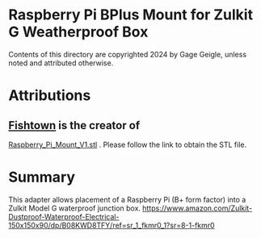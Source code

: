 # Raspberry Pi BPlus Mount for Zulkit G Weatherproof Box
Contents of this directory are copyrighted 2024 by Gage Geigle, unless noted 
and attributed otherwise.

# Attributions
## [Fishtown](https://www.printables.com/@Fishtown_327933) is the creator of 
[Raspberry_Pi_Mount_V1.stl](https://www.printables.com/model/253933-simple-raspberry-pi-mount)
. Please follow the link to obtain the STL file.

# Summary
This adapter allows placement of a Raspberry Pi (B+ form factor) into a Zulkit 
Model G waterproof junction box.
https://www.amazon.com/Zulkit-Dustproof-Waterproof-Electrical-150x150x90/dp/B08KWD8TFY/ref=sr_1_fkmr0_1?sr=8-1-fkmr0

